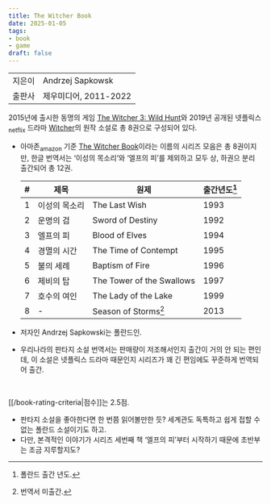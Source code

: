 ```yaml
---
title: The Witcher Book
date: 2025-01-05
tags:
- book
- game
draft: false
---
```


| | |
| --- | --- |
| 지은이 | Andrzej Sapkowsk |
| 출판사 | 제우미디어, 2011-2022 |

2015년에 출시한 동명의 게임 [The Witcher 3: Wild Hunt](https://store.steampowered.com/app/292030/The_Witcher_3_Wild_Hunt/)와 2019년 공개된 넷플릭스<sub>netflix</sub> 드라마 [Witcher](https://www.netflix.com/kr/title/80189685)의 원작 소설로 총 8권으로 구성되어 있다.
- 아마존<sub>amazon</sub> 기준 [The Witcher Book](https://www.amazon.com/dp/B07FK8KY54?binding=kindle_edition&searchxofy=true)이라는 이름의 시리즈 모음은 총 8권이지만, 한글 번역서는 ‘이성의 목소리’와 ‘엘프의 피’를 제외하고 모두 상, 하권으 분리 출간되어 총 12권.

	| # | 제목 | 원제 | 출간년도[^1] |
	| --- | --- | --- | --- |
	| 1 | 이성의 목소리 | The Last Wish | 1993 |
	| 2 |  운명의 검 | Sword of Destiny| 1992 |
	| 3 | 엘프의 피 | Blood of Elves | 1994 |
	| 4 | 경멸의 시간 | The Time of Contempt | 1995 |
	| 5 | 불의 세례 | Baptism of Fire | 1996 |
	| 6 | 제비의 탑 | The Tower of the Swallows | 1997 |
	| 7 | 호수의 여인 | The Lady of the Lake | 1999 |
	| 8 | - | Season of Storms[^2] | 2013 |

- 저자인 Andrzej Sapkowski는 폴란드인.
- 우리나라의 판타지 소설 번역서는 판매량이 저조해서인지 출간이 거의 안 되는 편인데, 이 소설은 넷플릭스 드라마 때문인지 시리즈가 꽤 긴 편임에도 꾸준하게 번역되어 출간.

[^1]: 폴란드 출간 년도.
[^2]: 번역서 미출간.

<BR />

[[/book-rating-criteria|점수]]는 2.5점.
- 판타지 소설을 좋아한다면 한 번쯤 읽어볼만한 듯? 세계관도 독특하고 쉽게 접할 수 없는 폴란드 소설이기도 하고.
- 다만, 본격적인 이야기가 시리즈 세번째 책 ‘엘프의 피’부터 시작하기 때문에 초반부는 조금 지루할지도?

